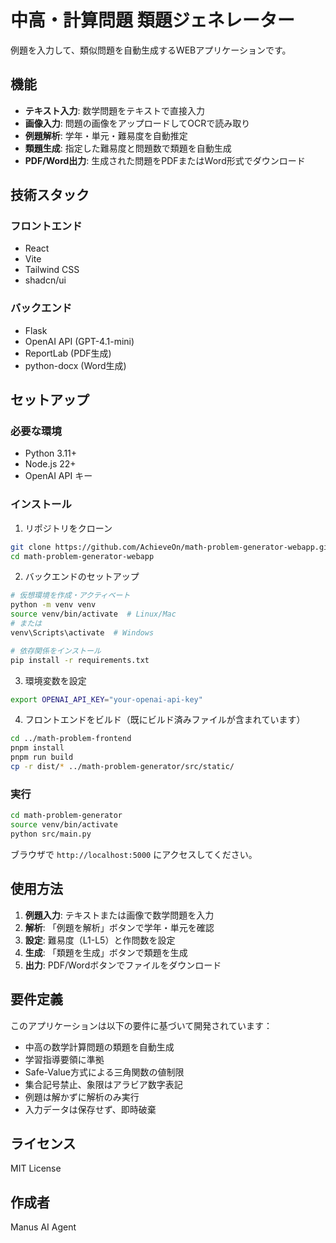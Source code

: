# 中高・計算問題 類題ジェネレーター

例題を入力して、類似問題を自動生成するWEBアプリケーションです。

## 機能

- **テキスト入力**: 数学問題をテキストで直接入力
- **画像入力**: 問題の画像をアップロードしてOCRで読み取り
- **例題解析**: 学年・単元・難易度を自動推定
- **類題生成**: 指定した難易度と問題数で類題を自動生成
- **PDF/Word出力**: 生成された問題をPDFまたはWord形式でダウンロード

## 技術スタック

### フロントエンド
- React
- Vite
- Tailwind CSS
- shadcn/ui

### バックエンド
- Flask
- OpenAI API (GPT-4.1-mini)
- ReportLab (PDF生成)
- python-docx (Word生成)

## セットアップ

### 必要な環境
- Python 3.11+
- Node.js 22+
- OpenAI API キー

### インストール

1. リポジトリをクローン
```bash
git clone https://github.com/AchieveOn/math-problem-generator-webapp.git
cd math-problem-generator-webapp
```

2. バックエンドのセットアップ
```bash
# 仮想環境を作成・アクティベート
python -m venv venv
source venv/bin/activate  # Linux/Mac
# または
venv\Scripts\activate  # Windows

# 依存関係をインストール
pip install -r requirements.txt
```

3. 環境変数を設定
```bash
export OPENAI_API_KEY="your-openai-api-key"
```

4. フロントエンドをビルド（既にビルド済みファイルが含まれています）
```bash
cd ../math-problem-frontend
pnpm install
pnpm run build
cp -r dist/* ../math-problem-generator/src/static/
```

### 実行

```bash
cd math-problem-generator
source venv/bin/activate
python src/main.py
```

ブラウザで `http://localhost:5000` にアクセスしてください。

## 使用方法

1. **例題入力**: テキストまたは画像で数学問題を入力
2. **解析**: 「例題を解析」ボタンで学年・単元を確認
3. **設定**: 難易度（L1-L5）と作問数を設定
4. **生成**: 「類題を生成」ボタンで類題を生成
5. **出力**: PDF/Wordボタンでファイルをダウンロード

## 要件定義

このアプリケーションは以下の要件に基づいて開発されています：

- 中高の数学計算問題の類題を自動生成
- 学習指導要領に準拠
- Safe-Value方式による三角関数の値制限
- 集合記号禁止、象限はアラビア数字表記
- 例題は解かずに解析のみ実行
- 入力データは保存せず、即時破棄

## ライセンス

MIT License

## 作成者

Manus AI Agent


